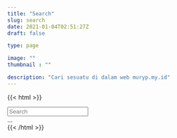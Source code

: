 ```yaml
---
title: "Search"
slug: search
date: 2021-01-04T02:51:27Z
draft: false

type: page

image: ""
thumbnail : ""

description: "Cari sesuatu di dalam web muryp.my.id"
---
```

{{< html >}}
<div class="sidebar-section">
    <input id="search-query" placeholder="Search" />
</div>
<div id="search-results" style="display:none;"></div>
<div id="sidebars">
    ...
</div>
<script type="text/javascript" charset="utf-8">
  var sidebars = document.getElementById("sidebars");
var searchResults = document.getElementById("search-results");
var searchInput = document.getElementById("search-query");

// the length of the excerpts
var contextDive = 40;

var timerUserInput = false;
searchInput.addEventListener("keyup", function()
{
    // don't start searching every time a key is pressed,
    // wait a bit till users stops typing
    if (timerUserInput) { clearTimeout(timerUserInput); }
    timerUserInput = setTimeout(
        function()
        {
            search(searchInput.value.trim());
        },
        500
    );
});

function search(searchQuery)
{
    // clear previous search results
    while (searchResults.firstChild)
    {
        searchResults.removeChild(searchResults.firstChild);
    }

    // ignore empty and short search queries
    if (searchQuery.length === 0 || searchQuery.length < 3)
    {
        searchResults.style.display = "none";
        sidebars.style.display = "block";
        return;
    }

    sidebars.style.display = "none";
    searchResults.style.display = "block";

    // load your index file
    getJSON("/index.json", function (contents)
    {
        var results = [];
        let regex = new RegExp(searchQuery, "i");
        // iterate through posts and collect the ones with matches
        contents.forEach(function(post)
        {
            // here you can also search in tags, categories
            // or whatever you put into the index.json layout
            if (post.title.match(regex) || post.content.match(regex))
            {
                results.push(post);
            }
        });

        if (results.length > 0)
        {
            searchResults.appendChild(
                htmlToElement("<div><b>Found: ".concat(results.length, "</b></div>"))
            );

            // populate search results block with excerpts around the matched search query
            results.forEach(function (value, key)
            {
                let firstIndexOf = value.content.toLowerCase().indexOf(searchQuery.toLowerCase());
                let lastIndexOf = firstIndexOf + searchQuery.length;
                let spaceIndex = firstIndexOf - contextDive;
                if (spaceIndex > 0)
                {
                    spaceIndex = value.content.indexOf(" ", spaceIndex) + 1;
                    if (spaceIndex < firstIndexOf) { firstIndexOf = spaceIndex; }
                    else { firstIndexOf = firstIndexOf - contextDive / 2; }
                }
                else
                {
                    firstIndexOf = 0;
                }
                let lastSpaceIndex = lastIndexOf + contextDive;
                if (lastSpaceIndex < value.content.length)
                {
                    lastSpaceIndex = value.content.indexOf(" ", lastSpaceIndex);
                    if (lastSpaceIndex !== -1) { lastIndexOf = lastSpaceIndex; }
                    else { lastIndexOf = lastIndexOf + contextDive / 2; }
                }
                else
                {
                    lastIndexOf = value.content.length - 1;
                }

                let summary = value.content.substring(firstIndexOf, lastIndexOf);
                if (firstIndexOf !== 0) { summary = "...".concat(summary); }
                if (lastIndexOf !== value.content.length - 1) { summary = summary.concat("..."); }

                let div = "".concat("<div id=\"search-summary-", key, "\">")
                    .concat("<h4 class=\"post-title\"><a href=\"", value.permalink, "\">", value.title, "</a></h4>")
                    .concat("<p>", summary, "</p>")
                    .concat("</div>");
                searchResults.appendChild(htmlToElement(div));

                // optionaly highlight the search query in excerpts using mark.js
                new Mark(document.getElementById("search-summary-" + key))
                    .mark(searchQuery, { "separateWordSearch": false });
            });
        }
        else
        {
            searchResults.appendChild(
                htmlToElement("<div><b>Nothing found</b></div>")
            );
        }
    });
}

function getJSON(url, fn)
{
    let xhr = new XMLHttpRequest();
    xhr.open("GET", url);
    xhr.onload = function ()
    {
        if (xhr.status === 200)
        {
            fn(JSON.parse(xhr.responseText));
        }
        else
        {
            console.error(
                "Some error processing ".concat(url, ": ", xhr.status)
                );
        }
    };
    xhr.onerror = function ()
    {
        console.error("Connection error: ".concat(xhr.status));
    };
    xhr.send();
}

// it is faster (more convenient)
// to generate an element from the raw HTML code
function htmlToElement(html)
{
    let template = document.createElement("template");
    html = html.trim();
    template.innerHTML = html;
    return template.content.firstChild;
}
</script>
{{< /html >}}